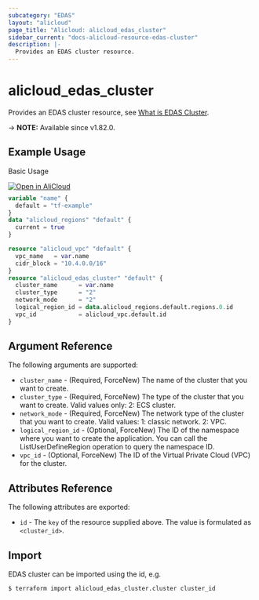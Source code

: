```yaml
---
subcategory: "EDAS"
layout: "alicloud"
page_title: "Alicloud: alicloud_edas_cluster"
sidebar_current: "docs-alicloud-resource-edas-cluster"
description: |-
  Provides an EDAS cluster resource.
---
```


# alicloud_edas_cluster

Provides an EDAS cluster resource, see [What is EDAS Cluster](https://www.alibabacloud.com/help/en/edas/developer-reference/api-edas-2017-08-01-insertcluster).

-> **NOTE:** Available since v1.82.0.

## Example Usage

Basic Usage

<div style="display: block;margin-bottom: 40px;"><div class="oics-button" style="float: right;position: absolute;margin-bottom: 10px;">
  <a href="https://api.aliyun.com/api-tools/terraform?resource=alicloud_edas_cluster&exampleId=6454467d-e77d-4dfc-0858-498320a8da115e6a50a0&activeTab=example&spm=docs.r.edas_cluster.0.6454467de7&intl_lang=EN_US" target="_blank">
    <img alt="Open in AliCloud" src="https://img.alicdn.com/imgextra/i1/O1CN01hjjqXv1uYUlY56FyX_!!6000000006049-55-tps-254-36.svg" style="max-height: 44px; max-width: 100%;">
  </a>
</div></div>

```terraform
variable "name" {
  default = "tf-example"
}
data "alicloud_regions" "default" {
  current = true
}

resource "alicloud_vpc" "default" {
  vpc_name   = var.name
  cidr_block = "10.4.0.0/16"
}
resource "alicloud_edas_cluster" "default" {
  cluster_name      = var.name
  cluster_type      = "2"
  network_mode      = "2"
  logical_region_id = data.alicloud_regions.default.regions.0.id
  vpc_id            = alicloud_vpc.default.id
}
```

## Argument Reference

The following arguments are supported:

* `cluster_name` - (Required, ForceNew) The name of the cluster that you want to create.
* `cluster_type` - (Required, ForceNew) The type of the cluster that you want to create. Valid values only: 2: ECS cluster.
* `network_mode` - (Required, ForceNew) The network type of the cluster that you want to create. Valid values: 1: classic network. 2: VPC.
* `logical_region_id` - (Optional, ForceNew) The ID of the namespace where you want to create the application. You can call the ListUserDefineRegion operation to query the namespace ID.
* `vpc_id` - (Optional, ForceNew) The ID of the Virtual Private Cloud (VPC) for the cluster.

## Attributes Reference

The following attributes are exported:

* `id` - The `key` of the resource supplied above. The value is formulated as `<cluster_id>`.

## Import

EDAS cluster can be imported using the id, e.g.

```shell
$ terraform import alicloud_edas_cluster.cluster cluster_id
```
